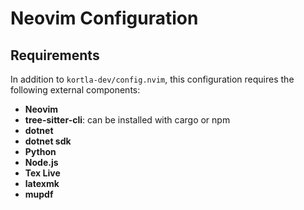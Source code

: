 # Neovim Configuration
## Requirements

In addition to `kortla-dev/config.nvim`, this configuration requires the following external components:

- **Neovim**
- **tree-sitter-cli**: can be installed with cargo or npm 
- **dotnet**
- **dotnet sdk**
- **Python**
- **Node.js**
- **Tex Live**
- **latexmk**
- **mupdf**
